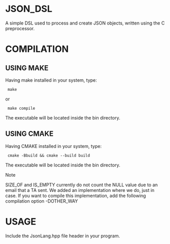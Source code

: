 # JSON_DSL
A simple DSL used to process and create JSON objects, written using the C preprocessor.

# COMPILATION

## USING MAKE
Having make installed in your system, type:

` make`

or

` make compile`

The executable will be located inside the bin directory.

## USING CMAKE
Having CMAKE installed in your system, type:

` cmake -Bbuild && cmake --build build`

The executable will be located inside the bin directory.

> [!NOTE]  
> SIZE_OF and IS_EMPTY currently do not count the NULL value due to an email that a TA sent. We added an implementation where we do, just in case.
> If you want to compile this implementation, add the following compilation option -DOTHER_WAY 

# USAGE

Include the JsonLang.hpp file header in your program.
